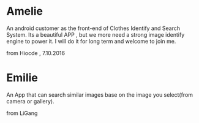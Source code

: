 # Amelie
An android customer as the front-end of Clothes Identify and Search System.
Its a beautiful APP , but we more need a strong image identify engine to power it.
I will do it for long term and welcome to join me.

from Hiocde , 7.10.2016

# Emilie
An App that can search similar images base on the image you select(from camera or gallery).

from LiGang

